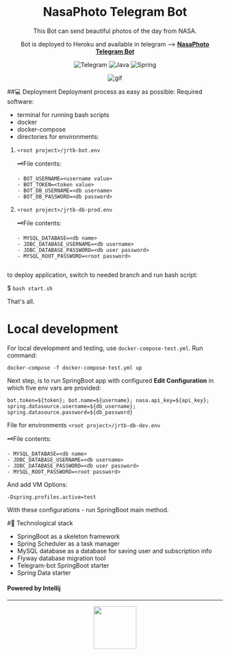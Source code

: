 <div align=center>

# NasaPhoto Telegram Bot

This Bot can send beautiful photos of the day from NASA.

Bot is deployed to Heroku and available in telegram --> [**NasaPhoto Telegram Bot**][1]


<img alt="Telegram" src="https://img.shields.io/badge/Telegram-2CA5E0?style=for-the-badge&logo=telegram&logoColor=white"/>
<img alt="Java" src="https://img.shields.io/badge/java-%23ED8B00.svg?&style=for-the-badge&logo=java&logoColor=white"/>
<img alt="Spring" src="https://img.shields.io/badge/Spring-6DB33F?style=for-the-badge&logo=spring&logoColor=white"/>



![gif][2]

</div>

##💻 Deployment
Deployment process as easy as possible:
Required software:
- terminal for running bash scripts
- docker
- docker-compose
- directories for environments:

1. `<root project>/jrtb-bot.env`

   🗝️File contents:
   ```    
   - BOT_USERNAME=<username value>
   - BOT_TOKEN=<token value>
   - BOT_DB_USERNAME=<db username>
   - BOT_DB_PASSWORD=<db password>

2. `<root project>/jrtb-db-prod.env`

   🗝️File contents:
   ```
   - MYSQL_DATABASE=<db name>
   - JDBC_DATABASE_USERNAME=<db username>
   - JDBC_DATABASE_PASSWORD=<db user password>
   - MYSQL_ROOT_PASSWORD=<root password>


to deploy application, switch to needed branch and run bash script:

$ `bash start.sh`

That's all.

# Local development
For local development and testing, use `docker-compose-test.yml`.
Run command:
```shell
docker-compose -f docker-compose-test.yml up
```
Next step, is to run SpringBoot app with configured **Edit Configuration** in which five env vars are provided:

`bot.token=${token};
bot.name=${username};
nasa.api_key=${api_key};
spring.datasource.username=${db_username};
spring.datasource.password=${db_password}`

File for environments `<root project>/jrtb-db-dev.env`

🗝️File contents:


    - MYSQL_DATABASE=<db name>
    - JDBC_DATABASE_USERNAME=<db username>
    - JDBC_DATABASE_PASSWORD=<db user password>
    - MYSQL_ROOT_PASSWORD=<root password>


And add VM Options:

`-Dspring.profiles.active=test `

With these configurations - run SpringBoot main method.

#🧰 Technological stack 
- SpringBoot as a skeleton framework
- Spring Scheduler as a task manager
- MySQL database as a database for saving user and subscription info
- Flyway database migration tool
- Telegram-bot SpringBoot starter
- Spring Data starter

#### Powered by Intellij
___
<p align="center">
   <a href="https://www.jetbrains.com/"><img src="https://user-images.githubusercontent.com/14723332/87232472-0439e500-c3c8-11ea-8e21-f81ea3af8b70.png" width="100"></a>
</p>



[1]:https://t.me/NasaPhoto_bot
[2]:https://media.giphy.com/media/lWJCPIRMRQLmBvyGLT/giphy.gif
